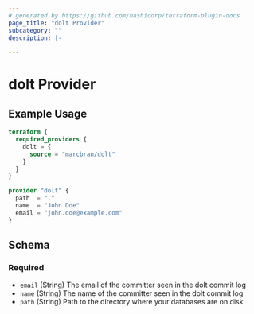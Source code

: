 ```yaml
---
# generated by https://github.com/hashicorp/terraform-plugin-docs
page_title: "dolt Provider"
subcategory: ""
description: |-
  
---
```


# dolt Provider



## Example Usage

```terraform
terraform {
  required_providers {
    dolt = {
      source = "marcbran/dolt"
    }
  }
}

provider "dolt" {
  path  = "."
  name  = "John Doe"
  email = "john.doe@example.com"
}
```

<!-- schema generated by tfplugindocs -->
## Schema

### Required

- `email` (String) The email of the committer seen in the dolt commit log
- `name` (String) The name of the committer seen in the dolt commit log
- `path` (String) Path to the directory where your databases are on disk
